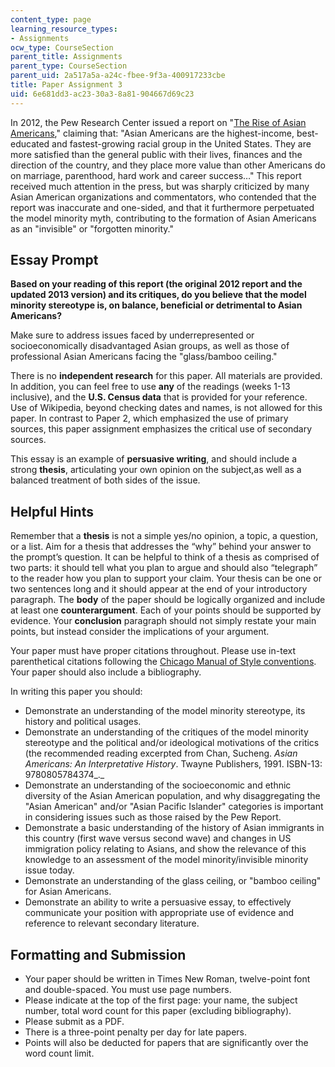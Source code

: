 ```yaml
---
content_type: page
learning_resource_types:
- Assignments
ocw_type: CourseSection
parent_title: Assignments
parent_type: CourseSection
parent_uid: 2a517a5a-a24c-fbee-9f3a-400917233cbe
title: Paper Assignment 3
uid: 6e681dd3-ac23-30a3-8a81-904667d69c23
---
```


In 2012, the Pew Research Center issued a report on "[The Rise of Asian Americans](http://www.pewsocialtrends.org/2012/06/19/the-rise-of-asian-americans/)," claiming that: "Asian Americans are the highest-income, best-educated and fastest-growing racial group in the United States. They are more satisfied than the general public with their lives, finances and the direction of the country, and they place more value than other Americans do on marriage, parenthood, hard work and career success…" This report received much attention in the press, but was sharply criticized by many Asian American organizations and commentators, who contended that the report was inaccurate and one-sided, and that it furthermore perpetuated the model minority myth, contributing to the formation of Asian Americans as an "invisible" or "forgotten minority."

Essay Prompt
------------

**Based on your reading of this report (the original 2012 report and the updated 2013 version) and its critiques, do you believe that the model minority stereotype is, on balance, beneficial or detrimental to Asian Americans?**  
  
Make sure to address issues faced by underrepresented or socioeconomically disadvantaged Asian groups, as well as those of professional Asian Americans facing the "glass/bamboo ceiling."  
  
There is no **independent research** for this paper. All materials are provided. In addition, you can feel free to use **any** of the readings (weeks 1-13 inclusive), and the **U.S. Census data** that is provided for your reference. Use of Wikipedia, beyond checking dates and names, is not allowed for this paper. In contrast to Paper 2, which emphasized the use of primary sources, this paper assignment emphasizes the critical use of secondary sources.  
  
This essay is an example of **persuasive writing**, and should include a strong **thesis**, articulating your own opinion on the subject,as well as a balanced treatment of both sides of the issue.

Helpful Hints
-------------

Remember that a **thesis** is not a simple yes/no opinion, a topic, a question, or a list. Aim for a thesis that addresses the “why” behind your answer to the prompt’s question. It can be helpful to think of a thesis as comprised of two parts: it should tell what you plan to argue and should also “telegraph” to the reader how you plan to support your claim. Your thesis can be one or two sentences long and it should appear at the end of your introductory paragraph. The **body** of the paper should be logically organized and include at least one **counterargument**. Each of your points should be supported by evidence. Your **conclusion** paragraph should not simply restate your main points, but instead consider the implications of your argument.  
  
Your paper must have proper citations throughout. Please use in-text parenthetical citations following the [Chicago Manual of Style conventions](http://www.chicagomanualofstyle.org/tools_citationguide.html ). Your paper should also include a bibliography.  
  
In writing this paper you should:

*   Demonstrate an understanding of the model minority stereotype, its history and political usages.
*   Demonstrate an understanding of the critiques of the model minority stereotype and the political and/or ideological motivations of the critics (the recommended reading excerpted from Chan, Sucheng. _Asian Americans: An Interpretative History_. Twayne Publishers, 1991. ISBN-13: 9780805784374_._
*   Demonstrate an understanding of the socioeconomic and ethnic diversity of the Asian American population, and why disaggregating the "Asian American" and/or "Asian Pacific Islander" categories is important in considering issues such as those raised by the Pew Report.
*   Demonstrate a basic understanding of the history of Asian immigrants in this country (first wave versus second wave) and changes in US immigration policy relating to Asians, and show the relevance of this knowledge to an assessment of the model minority/invisible minority issue today.
*   Demonstrate an understanding of the glass ceiling, or "bamboo ceiling" for Asian Americans.
*   Demonstrate an ability to write a persuasive essay, to effectively communicate your position with appropriate use of evidence and reference to relevant secondary literature.

Formatting and Submission
-------------------------

*   Your paper should be written in Times New Roman, twelve-point font and double-spaced. You must use page numbers.
*   Please indicate at the top of the first page: your name, the subject number, total word count for this paper (excluding bibliography).
*   Please submit as a PDF.
*   There is a three-point penalty per day for late papers.
*   Points will also be deducted for papers that are significantly over the word count limit.